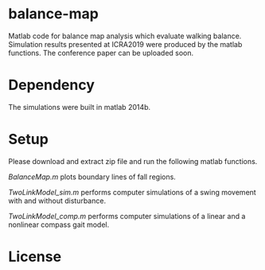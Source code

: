 # balance-map
Matlab code for balance map analysis which evaluate walking balance.
Simulation results presented at ICRA2019 were produced by the matlab functions. The conference paper can be uploaded soon.

# Dependency
The simulations were built in matlab 2014b.

# Setup
Please download and extract zip file and run the following matlab functions.

*BalanceMap.m* plots boundary lines of fall regions. 

*TwoLinkModel_sim.m* performs computer simulations of a swing movement with and without disturbance.

*TwoLinkModel_comp.m* performs computer simulations of a linear and a nonlinear compass gait model.

# License

